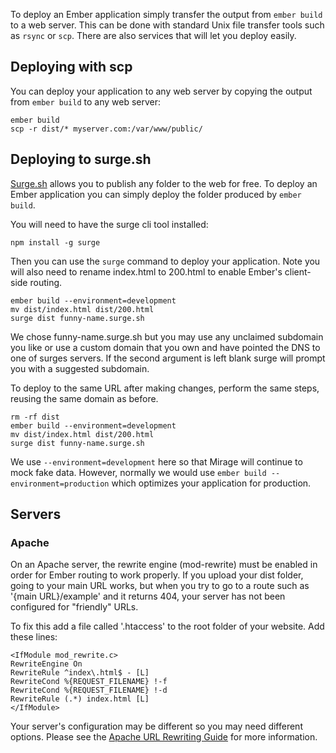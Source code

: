To deploy an Ember application simply transfer the output from `ember build` to a web server. This can be done with standard Unix file transfer tools such as `rsync` or `scp`. There are also services that will let you deploy easily.

## Deploying with scp

You can deploy your application to any web server by copying the output from `ember build` to any web server:

```shell
ember build
scp -r dist/* myserver.com:/var/www/public/
```

## Deploying to surge.sh

[Surge.sh](http://surge.sh/) allows you to publish any folder to the web for free. To deploy an Ember application you can simply deploy the folder produced by `ember build`.

You will need to have the surge cli tool installed:

```shell
npm install -g surge
```

Then you can use the `surge` command to deploy your application. Note you will also need to rename index.html to 200.html to enable Ember's client-side routing.

```shell
ember build --environment=development
mv dist/index.html dist/200.html
surge dist funny-name.surge.sh
```

We chose funny-name.surge.sh but you may use any unclaimed subdomain you like or use a custom domain that you own and have pointed the DNS to one of surges servers. If the second argument is left blank surge will prompt you with a suggested subdomain.

To deploy to the same URL after making changes, perform the same steps, reusing the same domain as before.

```shell
rm -rf dist
ember build --environment=development
mv dist/index.html dist/200.html
surge dist funny-name.surge.sh
```

We use `--environment=development` here so that Mirage will continue to mock fake data. However, normally we would use `ember build --environment=production` which optimizes your application for production.

## Servers

### Apache

On an Apache server, the rewrite engine (mod-rewrite) must be enabled in order for Ember routing to work properly. If you upload your dist folder, going to your main URL works, but when you try to go to a route such as '{main URL}/example' and it returns 404, your server has not been configured for "friendly" URLs.

To fix this add a file called '.htaccess' to the root folder of your website. Add these lines:

```text
<IfModule mod_rewrite.c>
RewriteEngine On
RewriteRule ^index\.html$ - [L]
RewriteCond %{REQUEST_FILENAME} !-f
RewriteCond %{REQUEST_FILENAME} !-d
RewriteRule (.*) index.html [L]
</IfModule>
```

Your server's configuration may be different so you may need different options. Please see the [Apache URL Rewriting Guide](http://httpd.apache.org/docs/2.0/misc/rewriteguide.html) for more information.
